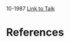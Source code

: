 

10-1987
[Link to Talk](https://www.churchofjesuschrist.org/study/general-conference/1987/10/saturday-morning-session?lang=eng)



# References
